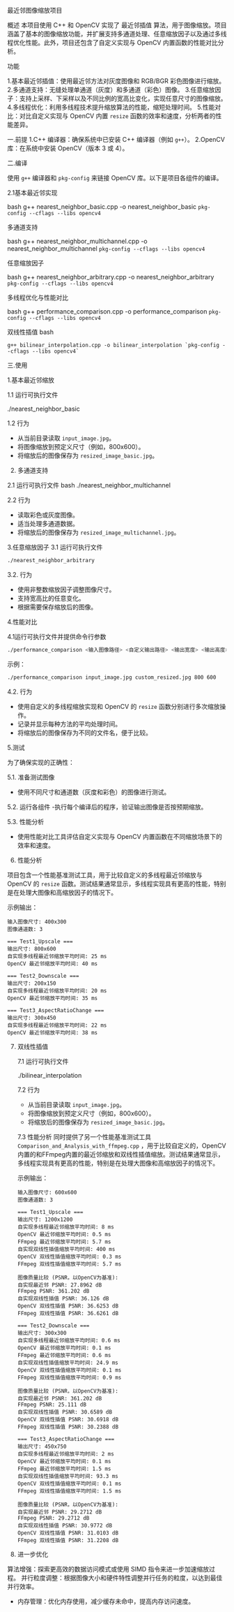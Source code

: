 最近邻图像缩放项目

概述
本项目使用 C++ 和 OpenCV 实现了 最近邻插值 算法，用于图像缩放。项目涵盖了基本的图像缩放功能，并扩展支持多通道处理、任意缩放因子以及通过多线程优化性能。此外，项目还包含了自定义实现与
OpenCV 内置函数的性能对比分析。

功能

1.基本最近邻插值：使用最近邻方法对灰度图像和 RGB/BGR 彩色图像进行缩放。
2.多通道支持：无缝处理单通道（灰度）和多通道（彩色）图像。
3.任意缩放因子：支持上采样、下采样以及不同比例的宽高比变化，实现任意尺寸的图像缩放。
4.多线程优化：利用多线程技术提升缩放算法的性能，缩短处理时间。
5.性能对比：对比自定义实现与 OpenCV 内置 `resize` 函数的效率和速度，分析两者的性能差异。

一.前提
1.C++ 编译器：确保系统中已安装 C++ 编译器（例如 `g++`）。
2.OpenCV 库：在系统中安装 OpenCV（版本 3 或 4）。

二.编译

使用 `g++` 编译器和 `pkg-config` 来链接 OpenCV 库。以下是项目各组件的编译。

2.1基本最近邻实现

bash
g++ nearest_neighbor_basic.cpp -o nearest_neighbor_basic `pkg-config --cflags --libs opencv4`

多通道支持

bash
g++ nearest_neighbor_multichannel.cpp -o nearest_neighbor_multichannel `pkg-config --cflags --libs opencv4`

任意缩放因子

bash
g++ nearest_neighbor_arbitrary.cpp -o nearest_neighbor_arbitrary `pkg-config --cflags --libs opencv4`

多线程优化与性能对比

bash
g++ performance_comparison.cpp -o performance_comparison `pkg-config --cflags --libs opencv4`

双线性插值
bash
```
g++ bilinear_interpolation.cpp -o bilinear_interpolation `pkg-config --cflags --libs opencv4`
```

三.使用

1.基本最近邻缩放

1.1 运行可执行文件

./nearest_neighbor_basic

1.2 行为

- 从当前目录读取 `input_image.jpg`。
- 将图像缩放到预定义尺寸（例如，800x600）。
- 将缩放后的图像保存为 `resized_image_basic.jpg`。

2. 多通道支持

2.1 运行可执行文件
bash
./nearest_neighbor_multichannel

2.2 行为

- 读取彩色或灰度图像。
- 适当处理多通道数据。
- 将缩放后的图像保存为 `resized_image_multichannel.jpg`。

3.任意缩放因子
3.1 运行可执行文件

   ```bash
   ./nearest_neighbor_arbitrary
   ```

3.2. 行为

- 使用非整数缩放因子调整图像尺寸。
- 支持宽高比的任意变化。
- 根据需要保存缩放后的图像。

4.性能对比

4.1运行可执行文件并提供命令行参数

   ```bash
   ./performance_comparison <输入图像路径> <自定义输出路径> <输出宽度> <输出高度>
  ```

示例：

   ```bash
   ./performance_comparison input_image.jpg custom_resized.jpg 800 600
  ```

4.2. 行为

- 使用自定义的多线程缩放实现和 OpenCV 的 `resize` 函数分别进行多次缩放操作。
- 记录并显示每种方法的平均处理时间。
- 将缩放后的图像保存为不同的文件名，便于比较。

5.测试

为了确保实现的正确性：

5.1. 准备测试图像

- 使用不同尺寸和通道数（灰度和彩色）的图像进行测试。

5.2. 运行各组件
-执行每个编译后的程序，验证输出图像是否按预期缩放。

5.3. 性能分析

- 使用性能对比工具评估自定义实现与 OpenCV 内置函数在不同缩放场景下的效率和速度。

6. 性能分析

项目包含一个性能基准测试工具，用于比较自定义的多线程最近邻缩放与 OpenCV 的 `resize`
函数。测试结果通常显示，多线程实现具有更高的性能，特别是在处理大图像和高缩放因子的情况下。

示例输出：

```
输入图像尺寸: 400x300
图像通道数: 3

=== Test1_Upscale ===
输出尺寸: 800x600
自实现多线程最近邻缩放平均时间: 25 ms
OpenCV 最近邻缩放平均时间: 40 ms

=== Test2_Downscale ===
输出尺寸: 200x150
自实现多线程最近邻缩放平均时间: 20 ms
OpenCV 最近邻缩放平均时间: 35 ms

=== Test3_AspectRatioChange ===
输出尺寸: 300x450
自实现多线程最近邻缩放平均时间: 22 ms
OpenCV 最近邻缩放平均时间: 38 ms
  ```

7. 双线性插值

   7.1 运行可执行文件

   ./bilinear_interpolation

   7.2 行为

    - 从当前目录读取 `input_image.jpg`。
    - 将图像缩放到预定义尺寸（例如，800x600）。
    - 将缩放后的图像保存为 `resized_image_basic.jpg`。

   7.3 性能分析
   同时提供了另一个性能基准测试工具`Comparison_and_Analysis_with_ffmpeg.cpp`
   ，用于比较自定义的，OpenCV内置的和FFmpeg内置的最近邻缩放和双线性插值缩放。测试结果通常显示，多线程实现具有更高的性能，特别是在处理大图像和高缩放因子的情况下。

   示例输出：

    ```
   输入图像尺寸: 600x600
   图像通道数: 3
   
   === Test1_Upscale ===
   输出尺寸: 1200x1200
   自实现多线程最近邻缩放平均时间: 8 ms
   OpenCV 最近邻缩放平均时间: 0.5 ms
   FFmpeg 最近邻缩放平均时间: 5.7 ms
   自实现双线性插值缩放平均时间: 400 ms
   OpenCV 双线性插值缩放平均时间: 0.3 ms
   FFmpeg 双线性插值缩放平均时间: 5.7 ms
   
   图像质量比较 (PSNR，以OpenCV为基准):
   自实现最近邻 PSNR: 27.8962 dB
   FFmpeg PSNR: 361.202 dB
   自实现双线性插值 PSNR: 36.126 dB
   OpenCV 双线性插值 PSNR: 36.6253 dB
   FFmpeg 双线性插值 PSNR: 36.6261 dB
   
   === Test2_Downscale ===
   输出尺寸: 300x300
   自实现多线程最近邻缩放平均时间: 0.6 ms
   OpenCV 最近邻缩放平均时间: 0.1 ms
   FFmpeg 最近邻缩放平均时间: 0.6 ms
   自实现双线性插值缩放平均时间: 24.9 ms
   OpenCV 双线性插值缩放平均时间: 0.1 ms
   FFmpeg 双线性插值缩放平均时间: 0.9 ms
   
   图像质量比较 (PSNR，以OpenCV为基准):
   自实现最近邻 PSNR: 361.202 dB
   FFmpeg PSNR: 25.111 dB
   自实现双线性插值 PSNR: 30.6589 dB
   OpenCV 双线性插值 PSNR: 30.6918 dB
   FFmpeg 双线性插值 PSNR: 30.2388 dB
   
   === Test3_AspectRatioChange ===
   输出尺寸: 450x750
   自实现多线程最近邻缩放平均时间: 2 ms
   OpenCV 最近邻缩放平均时间: 0.1 ms
   FFmpeg 最近邻缩放平均时间: 1.5 ms
   自实现双线性插值缩放平均时间: 93.3 ms
   OpenCV 双线性插值缩放平均时间: 0.1 ms
   FFmpeg 双线性插值缩放平均时间: 1.5 ms
   
   图像质量比较 (PSNR，以OpenCV为基准):
   自实现最近邻 PSNR: 29.2712 dB
   FFmpeg PSNR: 29.2712 dB
   自实现双线性插值 PSNR: 30.9772 dB
   OpenCV 双线性插值 PSNR: 31.0103 dB
   FFmpeg 双线性插值 PSNR: 31.2208 dB
   ```
   
8. 进一步优化

算法增强：探索更高效的数据访问模式或使用 SIMD 指令来进一步加速缩放过程。
并行粒度调整：根据图像大小和硬件特性调整并行任务的粒度，以达到最佳并行效率。

- 内存管理：优化内存使用，减少缓存未命中，提高内存访问速度。

